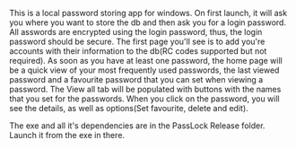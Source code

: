 This is a local password storing app for windows. On first launch,  it will ask you where you want to store the db and then ask you for a login password. All asswords are encrypted using the login password, thus, the login password should be secure. 
The first page you'll see is to add you're accounts with their information to the db(RC codes supported but not required). As soon as you have at least one password, the home page will be a quick view of your most frequently used passwords, the last viewed password
and a favourite password that you can set when viewing a password. The View all tab will be populated with buttons with the names that you set for the passwords. When you click on the password, you will see the details, as well as options(Set favourite, delete and edit).

The exe and all it's dependencies are in the PassLock Release folder. Launch it from the exe in there.

